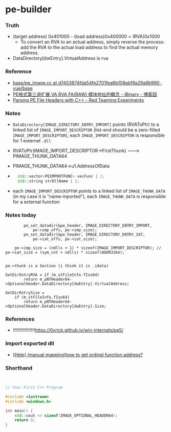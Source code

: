 pe-builder
==========

### Truth
- (target address) 0x401000 - (load address)0x400000  = (RVA)0x1000
  - To convert an RVA to an actual address, simply reverse the process: add the RVA to the actual load address to find the actual memory address.
- DataDirectory[dwEntry].VirtualAddress is rva

### Reference
- [base/pe_image.cc at d7453874fda54fe2701fea6b108abf9a29a9b990 · yue/base](https://github.com/yue/base/blob/d7453874fda54fe2701fea6b108abf9a29a9b990/win/pe_image.cc)
- [PE格式第三讲扩展,VA,RVA,FA(RAW),模块地址的概念 - iBinary - 博客园](https://www.cnblogs.com/ibinary/p/7653693.html)
- [Parsing PE File Headers with C++ - Red Teaming Experiments](https://www.ired.team/miscellaneous-reversing-forensics/windows-kernel-internals/pe-file-header-parser-in-c++)

### Notes
- `DataDirectory[IMAGE_DIRECTORY_ENTRY_IMPORT]` points (RVAToPtr) to a linked list of `IMAGE_IMPORT_DESCRIPTOR` (list-end should be a zero-filled `IMAGE_IMPORT_DESCRIPTOR`), each `IMAGE_IMPORT_DESCRIPTOR` is responsible for 1 externel `.dll`
- RVAToPtr(IMAGE_IMPORT_DESCRIPTOR->FirstThunk) ---> PIMAGE_THUNK_DATA64
- PIMAGE_THUNK_DATA64->u1.AddressOfData
- ```cpp
    std::vector<PEIMPORTFUNC> vecFunc { };
    std::string strDllName { };
    ```


- each `IMAGE_IMPORT_DESCRIPTOR` points to a linked list of `IMAGE_THUNK_DATA` (in my case it is "name-inported"), each `IMAGE_THUNK_DATA` is responsible for a external function

### Notes today
            pe_set_datadir(&pe_header, IMAGE_DIRECTORY_ENTRY_IMPORT,
                pe->imp_offs, pe->imp_size);
            pe_set_datadir(&pe_header, IMAGE_DIRECTORY_ENTRY_IAT,
                pe->iat_offs, pe->iat_size);

        pe->imp_size = (ndlls + 1) * sizeof(IMAGE_IMPORT_DESCRIPTOR); // 
    pe->iat_size = (sym_cnt + ndlls) * sizeof(ADDR3264);


    pe->thunk is a Section (i think it is .idata)

    GetDirEntryRVA = if (m_stFileInfo.fIsx64)
			return m_pNTHeader64->OptionalHeader.DataDirectory[dwEntry].VirtualAddress;

    GetDirEntrySize = 
		if (m_stFileInfo.fIsx64)
			return m_pNTHeader64->OptionalHeader.DataDirectory[dwEntry].Size;

### References
- !!!!!!!!!!!!!!!!!https://0xrick.github.io/win-internals/pe5/

### Import exported dll
- [[Help] (manual mapping)how to get ordinal function address?](https://www.unknowncheats.me/forum/programming-for-beginners/365094-manual-mapping-ordinal-function-address.html)

### Shorthand
```cpp


// Your First C++ Program

#include <iostream>
#include <windows.h>

int main() {
    std::cout << sizeof(IMAGE_OPTIONAL_HEADER64);
    return 0;
}
```

